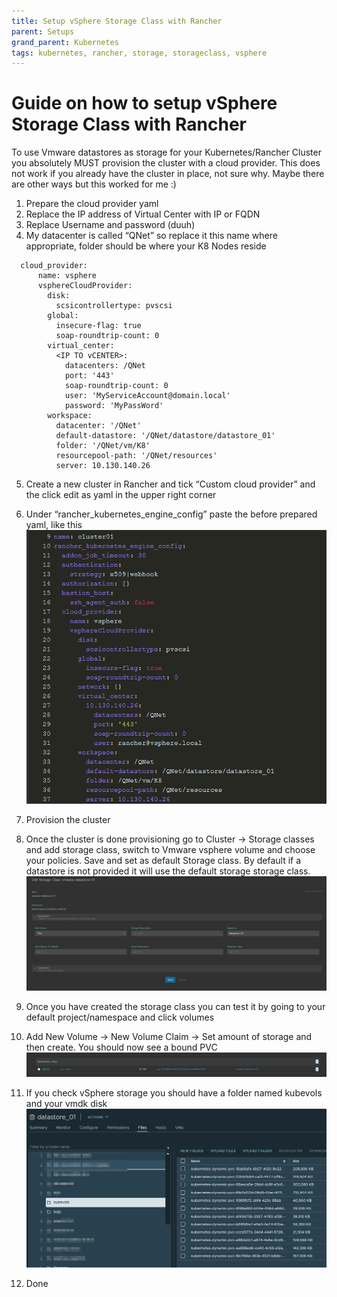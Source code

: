 ```yaml
---
title: Setup vSphere Storage Class with Rancher
parent: Setups
grand_parent: Kubernetes
tags: kubernetes, rancher, storage, storageclass, vsphere
---
```



# Guide on how to setup vSphere Storage Class with Rancher


To use Vmware datastores as storage for your Kubernetes/Rancher Cluster you absolutely MUST provision the cluster with a cloud provider. This does not work if you already have the cluster in place, not sure why. Maybe there are other ways but this worked for me :) 

1. Prepare the cloud provider yaml
2. Replace the IP address of Virtual Center with IP or FQDN
3. Replace Username and password (duuh)
4. My datacenter is called “QNet” so replace it this name where appropriate, folder should be where your K8 Nodes reside

```
  cloud_provider:
      name: vsphere
      vsphereCloudProvider:
        disk:
          scsicontrollertype: pvscsi
        global:
          insecure-flag: true
          soap-roundtrip-count: 0
        virtual_center:
          <IP TO vCENTER>:
            datacenters: /QNet
            port: '443'
            soap-roundtrip-count: 0
            user: 'MyServiceAccount@domain.local'
            password: 'MyPassWord'
        workspace:
          datacenter: '/QNet'
          default-datastore: '/QNet/datastore/datastore_01'
          folder: '/QNet/vm/K8'
          resourcepool-path: '/QNet/resources'
          server: 10.130.140.26
```

5. Create a new cluster in Rancher and tick “Custom cloud provider” and the click edit as yaml in the upper right corner
6. Under “rancher_kubernetes_engine_config” paste the before prepared yaml, like this
![rancher-vsphere-storage1.png](rancher-vsphere-storage1.png)
7. Provision the cluster

8. Once the cluster is done provisioning go to Cluster -> Storage classes and add storage class, switch to Vmware vsphere volume and choose your policies. Save and set as default Storage class. By default if a datastore is not provided it will use the default storage storage class.
![rancher-vsphere-storage2.png](rancher-vsphere-storage2.png)

9. Once you have created the storage class you can test it by going to your default project/namespace and click volumes
10. Add New Volume -> New Volume Claim -> Set amount of storage and then create. You should now see a bound PVC 
![rancher-vsphere-storage3.png](rancher-vsphere-storage3.png)

11. If you check vSphere storage you should have a folder named kubevols and your vmdk disk 
![rancher-vsphere-storage4.png](rancher-vsphere-storage4.png)

12. Done